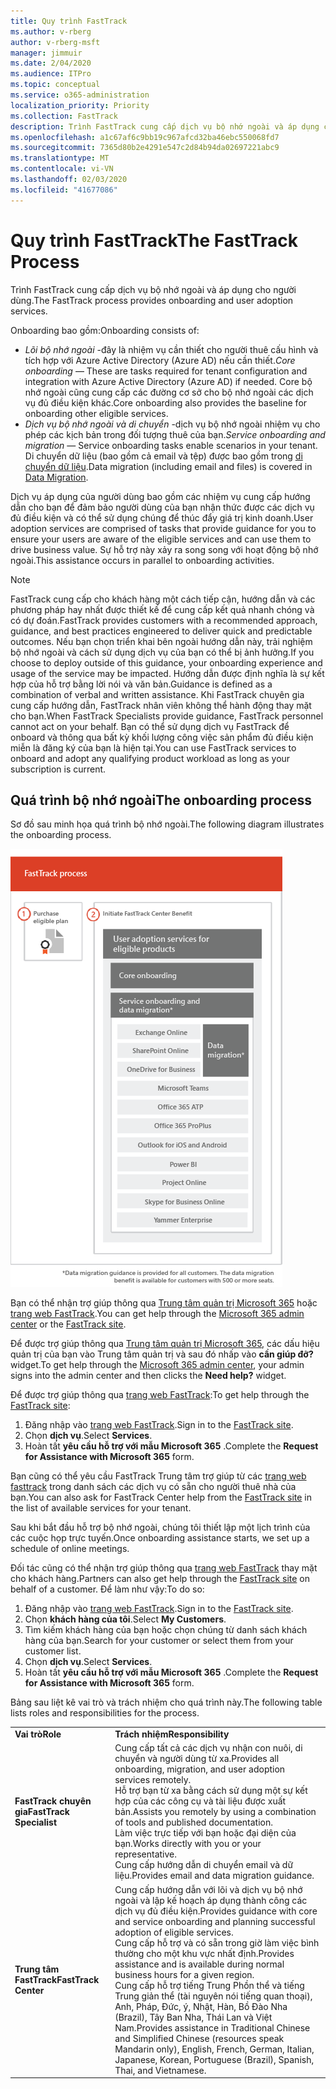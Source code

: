 ```yaml
---
title: Quy trình FastTrack
ms.author: v-rberg
author: v-rberg-msft
manager: jimmuir
ms.date: 2/04/2020
ms.audience: ITPro
ms.topic: conceptual
ms.service: o365-administration
localization_priority: Priority
ms.collection: FastTrack
description: Trình FastTrack cung cấp dịch vụ bộ nhớ ngoài và áp dụng cho người dùng.
ms.openlocfilehash: a1c67af6c9bb19c967afcd32ba46ebc550068fd7
ms.sourcegitcommit: 7365d80b2e4291e547c2d84b94da02697221abc9
ms.translationtype: MT
ms.contentlocale: vi-VN
ms.lasthandoff: 02/03/2020
ms.locfileid: "41677086"
---
```

# <a name="the-fasttrack-process"></a><span data-ttu-id="c256a-103">Quy trình FastTrack</span><span class="sxs-lookup"><span data-stu-id="c256a-103">The FastTrack Process</span></span>

<span data-ttu-id="c256a-104">Trình FastTrack cung cấp dịch vụ bộ nhớ ngoài và áp dụng cho người dùng.</span><span class="sxs-lookup"><span data-stu-id="c256a-104">The FastTrack process provides onboarding and user adoption services.</span></span> 
  
<span data-ttu-id="c256a-105">Onboarding bao gồm:</span><span class="sxs-lookup"><span data-stu-id="c256a-105">Onboarding consists of:</span></span>
  
- <span data-ttu-id="c256a-106">*Lõi bộ nhớ ngoài* -đây là nhiệm vụ cần thiết cho người thuê cấu hình và tích hợp với Azure Active Directory (Azure AD) nếu cần thiết.</span><span class="sxs-lookup"><span data-stu-id="c256a-106">*Core onboarding* — These are tasks required for tenant configuration and integration with Azure Active Directory (Azure AD) if needed.</span></span> <span data-ttu-id="c256a-107">Core bộ nhớ ngoài cũng cung cấp các đường cơ sở cho bộ nhớ ngoài các dịch vụ đủ điều kiện khác.</span><span class="sxs-lookup"><span data-stu-id="c256a-107">Core onboarding also provides the baseline for onboarding other eligible services.</span></span> 
- <span data-ttu-id="c256a-108">*Dịch vụ bộ nhớ ngoài và di chuyển* -dịch vụ bộ nhớ ngoài nhiệm vụ cho phép các kịch bản trong đối tượng thuê của bạn.</span><span class="sxs-lookup"><span data-stu-id="c256a-108">*Service onboarding and migration* — Service onboarding tasks enable scenarios in your tenant.</span></span> <span data-ttu-id="c256a-109">Di chuyển dữ liệu (bao gồm cả email và tệp) được bao gồm trong [di chuyển dữ liệu](O365-data-migration.md).</span><span class="sxs-lookup"><span data-stu-id="c256a-109">Data migration (including email and files) is covered in [Data Migration](O365-data-migration.md).</span></span> 
    
<span data-ttu-id="c256a-110">Dịch vụ áp dụng của người dùng bao gồm các nhiệm vụ cung cấp hướng dẫn cho bạn để đảm bảo người dùng của bạn nhận thức được các dịch vụ đủ điều kiện và có thể sử dụng chúng để thúc đẩy giá trị kinh doanh.</span><span class="sxs-lookup"><span data-stu-id="c256a-110">User adoption services are comprised of tasks that provide guidance for you to ensure your users are aware of the eligible services and can use them to drive business value.</span></span> <span data-ttu-id="c256a-111">Sự hỗ trợ này xảy ra song song với hoạt động bộ nhớ ngoài.</span><span class="sxs-lookup"><span data-stu-id="c256a-111">This assistance occurs in parallel to onboarding activities.</span></span>
  
> [!NOTE]
> <span data-ttu-id="c256a-112">FastTrack cung cấp cho khách hàng một cách tiếp cận, hướng dẫn và các phương pháp hay nhất được thiết kế để cung cấp kết quả nhanh chóng và có dự đoán.</span><span class="sxs-lookup"><span data-stu-id="c256a-112">FastTrack provides customers with a recommended approach, guidance, and best practices engineered to deliver quick and predictable outcomes.</span></span> <span data-ttu-id="c256a-113">Nếu bạn chọn triển khai bên ngoài hướng dẫn này, trải nghiệm bộ nhớ ngoài và cách sử dụng dịch vụ của bạn có thể bị ảnh hưởng.</span><span class="sxs-lookup"><span data-stu-id="c256a-113">If you choose to deploy outside of this guidance, your onboarding experience and usage of the service may be impacted.</span></span> <span data-ttu-id="c256a-114">Hướng dẫn được định nghĩa là sự kết hợp của hỗ trợ bằng lời nói và văn bản.</span><span class="sxs-lookup"><span data-stu-id="c256a-114">Guidance is defined as a combination of verbal and written assistance.</span></span> <span data-ttu-id="c256a-115">Khi FastTrack chuyên gia cung cấp hướng dẫn, FastTrack nhân viên không thể hành động thay mặt cho bạn.</span><span class="sxs-lookup"><span data-stu-id="c256a-115">When FastTrack Specialists provide guidance, FastTrack personnel cannot act on your behalf.</span></span> <span data-ttu-id="c256a-116">Bạn có thể sử dụng dịch vụ FastTrack để onboard và thông qua bất kỳ khối lượng công việc sản phẩm đủ điều kiện miễn là đăng ký của bạn là hiện tại.</span><span class="sxs-lookup"><span data-stu-id="c256a-116">You can use FastTrack services to onboard and adopt any qualifying product workload as long as your subscription is current.</span></span> 
  
## <a name="the-onboarding-process"></a><span data-ttu-id="c256a-117">Quá trình bộ nhớ ngoài</span><span class="sxs-lookup"><span data-stu-id="c256a-117">The onboarding process</span></span>

<span data-ttu-id="c256a-118">Sơ đồ sau minh họa quá trình bộ nhớ ngoài.</span><span class="sxs-lookup"><span data-stu-id="c256a-118">The following diagram illustrates the onboarding process.</span></span>
  
![Thời gian sử dụng lợi ích Onboarding](media/O365-Onboarding-Timeline.png)
  
<span data-ttu-id="c256a-120">Bạn có thể nhận trợ giúp thông qua [Trung tâm quản trị Microsoft 365](https://go.microsoft.com/fwlink/?linkid=2032704) hoặc [trang web FastTrack](https://go.microsoft.com/fwlink/?linkid=780698).</span><span class="sxs-lookup"><span data-stu-id="c256a-120">You can get help through the [Microsoft 365 admin center](https://go.microsoft.com/fwlink/?linkid=2032704) or the [FastTrack site](https://go.microsoft.com/fwlink/?linkid=780698).</span></span> 

<span data-ttu-id="c256a-121">Để được trợ giúp thông qua [Trung tâm quản trị Microsoft 365](https://go.microsoft.com/fwlink/?linkid=2032704), các dấu hiệu quản trị của bạn vào Trung tâm quản trị và sau đó nhấp vào **cần giúp đỡ?** widget.</span><span class="sxs-lookup"><span data-stu-id="c256a-121">To get help through the [Microsoft 365 admin center](https://go.microsoft.com/fwlink/?linkid=2032704), your admin signs into the admin center and then clicks the **Need help?** widget.</span></span> 

<span data-ttu-id="c256a-122">Để được trợ giúp thông qua [trang web FastTrack](https://go.microsoft.com/fwlink/?linkid=780698):</span><span class="sxs-lookup"><span data-stu-id="c256a-122">To get help through the [FastTrack site](https://go.microsoft.com/fwlink/?linkid=780698):</span></span> 
1.  <span data-ttu-id="c256a-123">Đăng nhập vào [trang web FastTrack](https://go.microsoft.com/fwlink/?linkid=780698).</span><span class="sxs-lookup"><span data-stu-id="c256a-123">Sign in to the [FastTrack site](https://go.microsoft.com/fwlink/?linkid=780698).</span></span> 
2.  <span data-ttu-id="c256a-124">Chọn **dịch vụ**.</span><span class="sxs-lookup"><span data-stu-id="c256a-124">Select **Services**.</span></span>
3.  <span data-ttu-id="c256a-125">Hoàn tất **yêu cầu hỗ trợ với mẫu Microsoft 365** .</span><span class="sxs-lookup"><span data-stu-id="c256a-125">Complete the **Request for Assistance with Microsoft 365** form.</span></span> 
  
 <span data-ttu-id="c256a-126">Bạn cũng có thể yêu cầu FastTrack Trung tâm trợ giúp từ các [trang web fasttrack](https://go.microsoft.com/fwlink/?linkid=780698) trong danh sách các dịch vụ có sẵn cho người thuê nhà của bạn.</span><span class="sxs-lookup"><span data-stu-id="c256a-126">You can also ask for FastTrack Center help from the [FastTrack site](https://go.microsoft.com/fwlink/?linkid=780698) in the list of available services for your tenant.</span></span> 
    
 <span data-ttu-id="c256a-127">Sau khi bắt đầu hỗ trợ bộ nhớ ngoài, chúng tôi thiết lập một lịch trình của các cuộc họp trực tuyến.</span><span class="sxs-lookup"><span data-stu-id="c256a-127">Once onboarding assistance starts, we set up a schedule of online meetings.</span></span>
    
<span data-ttu-id="c256a-128">Đối tác cũng có thể nhận trợ giúp thông qua [trang web FastTrack](https://go.microsoft.com/fwlink/?linkid=780698) thay mặt cho khách hàng.</span><span class="sxs-lookup"><span data-stu-id="c256a-128">Partners can also get help through the [FastTrack site](https://go.microsoft.com/fwlink/?linkid=780698) on behalf of a customer.</span></span> <span data-ttu-id="c256a-129">Để làm như vậy:</span><span class="sxs-lookup"><span data-stu-id="c256a-129">To do so:</span></span>
1.  <span data-ttu-id="c256a-130">Đăng nhập vào [trang web FastTrack](https://go.microsoft.com/fwlink/?linkid=780698).</span><span class="sxs-lookup"><span data-stu-id="c256a-130">Sign in to the [FastTrack site](https://go.microsoft.com/fwlink/?linkid=780698).</span></span> 
2.  <span data-ttu-id="c256a-131">Chọn **khách hàng của tôi**.</span><span class="sxs-lookup"><span data-stu-id="c256a-131">Select **My Customers**.</span></span>
3.  <span data-ttu-id="c256a-132">Tìm kiếm khách hàng của bạn hoặc chọn chúng từ danh sách khách hàng của bạn.</span><span class="sxs-lookup"><span data-stu-id="c256a-132">Search for your customer or select them from your customer list.</span></span>
4.  <span data-ttu-id="c256a-133">Chọn **dịch vụ**.</span><span class="sxs-lookup"><span data-stu-id="c256a-133">Select **Services**.</span></span>
5.  <span data-ttu-id="c256a-134">Hoàn tất **yêu cầu hỗ trợ với mẫu Microsoft 365** .</span><span class="sxs-lookup"><span data-stu-id="c256a-134">Complete the **Request for Assistance with Microsoft 365** form.</span></span> 

<span data-ttu-id="c256a-135">Bảng sau liệt kê vai trò và trách nhiệm cho quá trình này.</span><span class="sxs-lookup"><span data-stu-id="c256a-135">The following table lists roles and responsibilities for the process.</span></span>
    
|||
|:-----|:-----|
|<span data-ttu-id="c256a-136">**Vai trò**</span><span class="sxs-lookup"><span data-stu-id="c256a-136">**Role**</span></span> <br/> |<span data-ttu-id="c256a-137">**Trách nhiệm**</span><span class="sxs-lookup"><span data-stu-id="c256a-137">**Responsibility**</span></span> <br/> |
|<span data-ttu-id="c256a-138">**FastTrack chuyên gia**</span><span class="sxs-lookup"><span data-stu-id="c256a-138">**FastTrack Specialist**</span></span> <br/> |<span data-ttu-id="c256a-139">Cung cấp tất cả các dịch vụ nhận con nuôi, di chuyển và người dùng từ xa.</span><span class="sxs-lookup"><span data-stu-id="c256a-139">Provides all onboarding, migration, and user adoption services remotely.</span></span>  <br/> <span data-ttu-id="c256a-140">Hỗ trợ bạn từ xa bằng cách sử dụng một sự kết hợp của các công cụ và tài liệu được xuất bản.</span><span class="sxs-lookup"><span data-stu-id="c256a-140">Assists you remotely by using a combination of tools and published documentation.</span></span> <br/> <span data-ttu-id="c256a-141">Làm việc trực tiếp với bạn hoặc đại diện của bạn.</span><span class="sxs-lookup"><span data-stu-id="c256a-141">Works directly with you or your representative.</span></span> <br/> <span data-ttu-id="c256a-142">Cung cấp hướng dẫn di chuyển email và dữ liệu.</span><span class="sxs-lookup"><span data-stu-id="c256a-142">Provides email and data migration guidance.</span></span>|
|<span data-ttu-id="c256a-143">**Trung tâm FastTrack**</span><span class="sxs-lookup"><span data-stu-id="c256a-143">**FastTrack Center**</span></span>  <br/> |<span data-ttu-id="c256a-144">Cung cấp hướng dẫn với lõi và dịch vụ bộ nhớ ngoài và lập kế hoạch áp dụng thành công các dịch vụ đủ điều kiện.</span><span class="sxs-lookup"><span data-stu-id="c256a-144">Provides guidance with core and service onboarding and planning successful adoption of eligible services.</span></span>  <br/> <span data-ttu-id="c256a-145">Cung cấp hỗ trợ và có sẵn trong giờ làm việc bình thường cho một khu vực nhất định.</span><span class="sxs-lookup"><span data-stu-id="c256a-145">Provides assistance and is available during normal business hours for a given region.</span></span> <br/> <span data-ttu-id="c256a-146">Cung cấp hỗ trợ tiếng Trung Phồn thể và tiếng Trung giản thể (tài nguyên nói tiếng quan thoại), Anh, Pháp, Đức, ý, Nhật, Hàn, Bồ Đào Nha (Brazil), Tây Ban Nha, Thái Lan và Việt Nam.</span><span class="sxs-lookup"><span data-stu-id="c256a-146">Provides assistance in Traditional Chinese and Simplified Chinese (resources speak Mandarin only), English, French, German, Italian, Japanese, Korean, Portuguese (Brazil), Spanish, Thai, and Vietnamese.</span></span>|


  

